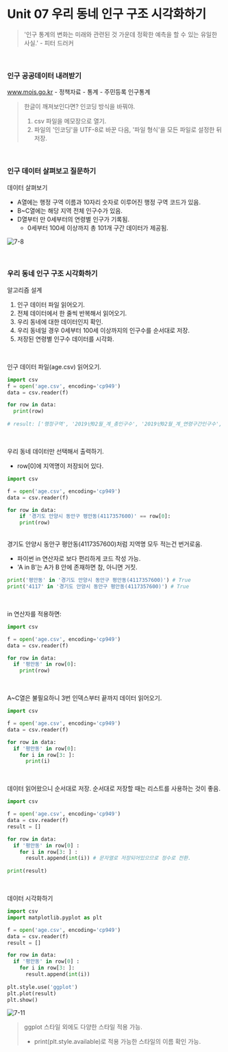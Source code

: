 # Unit 07 우리 동네 인구 구조 시각화하기

> '인구 통계의 변화는 미래와 관련된 것 가운데 정확한 예측을 할 수 있는 유일한 사실.' - 피터 드러커

<br>

### 인구 공공데이터 내려받기

www.mois.go.kr - 정책자료 - 통계 - 주민등록 인구통계

> 한글이 깨져보인다면? 인코딩 방식을 바꿔야.
>
> 1. csv 파일을 메모장으로 열기.
> 2. 파일의 '인코딩'을 UTF-8로 바꾼 다음, '파일 형식'을 모든 파일로 설정한 뒤 저장.

<br>

### 인구 데이터 살펴보고 질문하기

데이터 살펴보기

- A열에는 행정 구역 이름과 10자리 숫자로 이루어진 행정 구역 코드가 있음.
- B~C열에는 해당 지역 전체 인구수가 있음.
- D열부터 만 0세부터의 연령별 인구가 기록됨.
  - 0세부터 100세 이상까지 총 101개 구간 데이터가 제공됨.

![7-8](https://i.imgur.com/chw3KaO.png)

<br>

### 우리 동네 인구 구조 시각화하기

알고리즘 설계

1. 인구 데이터 파일 읽어오기.
2. 전체 데이터에서 한 줄씩 반복해서 읽어오기.
3. 우리 동네에 대한 데이터인지 확인.
4. 우리 동네일 경우 0세부터 100세 이상까지의 인구수를 순서대로 저장.
5. 저장된 연령별 인구수 데이터를 시각화.

<br>

인구 데이터 파일(age.csv) 읽어오기.

~~~python
import csv 
f = open('age.csv', encoding='cp949')
data = csv.reader(f)

for row in data:
  print(row)
  
# result: ['행정구역', '2019년02월_계_총인구수', '2019년02월_계_연령구간인구수', '2019년02월_계_0세', '2019년02월_계_1세', '2019년02월_계_2세', '2019년02월_계_3세', '2019년02월_계_4세', '2019년02월_계_5세', ...(생략)]
~~~

<br>

우리 동네 데이터만 선택해서 출력하기.

- row[0]에 지역명이 저장되어 있다.

~~~python
import csv

f = open('age.csv', encoding='cp949')
data = csv.reader(f)

for row in data:
	if '경기도 안양시 동안구 평안동(4117357600)' == row[0]:
    print(row)
~~~

<br>경기도 안양시 동안구 평안동(4117357600)처럼 지역명 모두 적는건 번거로움.

- 파이썬 in 연산자로 보다 편리하게 코드 작성 가능.
- 'A in B'는 A가 B 안에 존재하면 참, 아니면 거짓.

~~~python
print('평안동' in '경기도 안양시 동안구 평안동(4117357600)') # True
print('4117' in '경기도 안양시 동안구 평안동(4117357600)') # True
~~~

<br>

in 연산자를 적용하면:

~~~python
import csv

f = open('age.csv', encoding='cp949')
data = csv.reader(f)

for row in data:
  if '평안동' in row[0]:
    print(row)
~~~

<br>

A~C열은 불필요하니 3번 인덱스부터 끝까지 데이터 읽어오기.

~~~python
import csv 

f = open('age.csv', encoding='cp949')
data = csv.reader(f)

for row in data:
  if '평안동' in row[0]:
    for i in row[3: ]: 
      print(i)
~~~

<br>

데이터 읽어왔으니 순서대로 저장. 순서대로 저장할 때는 리스트를 사용하는 것이 좋음.

~~~python
import csv

f = open('age.csv', encoding='cp949')
data = csv.reader(f)
result = []

for row in data:
  if '평안동' in row[0] :
    for i in row[3: ] :
      result.append(int(i)) # 문자열로 저장되어있으므로 정수로 전환.
    
print(result)
~~~

<br>

데이터 시각화하기

~~~python
import csv
import matplotlib.pyplot as plt

f = open('age.csv', encoding='cp949')
data = csv.reader(f)
result = []

for row in data:
  if '평안동' in row[0] :
    for i in row[3: ]:
      result.append(int(i))
      
plt.style.use('ggplot')
plt.plot(result)
plt.show()
~~~

![7-11](https://i.imgur.com/5Y0RZlX.png)

> ggplot 스타일 외에도 다양한 스타일 적용 가능.
>
> - print(plt.style.available)로 적용 가능한 스타일의 이름 확인 가능.